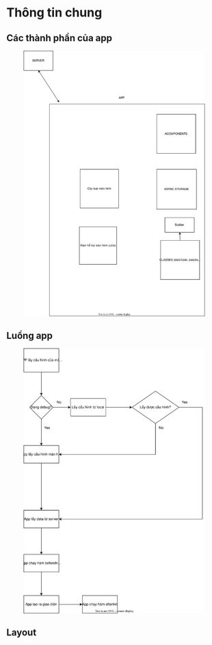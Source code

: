 # Thông tin chung

## Các thành phần của app

<figure><img src=".gitbook/assets/app flow (1).svg" alt=""><figcaption></figcaption></figure>

## Luồng app

<figure><img src=".gitbook/assets/app flow (2).svg" alt=""><figcaption></figcaption></figure>

## Layout

